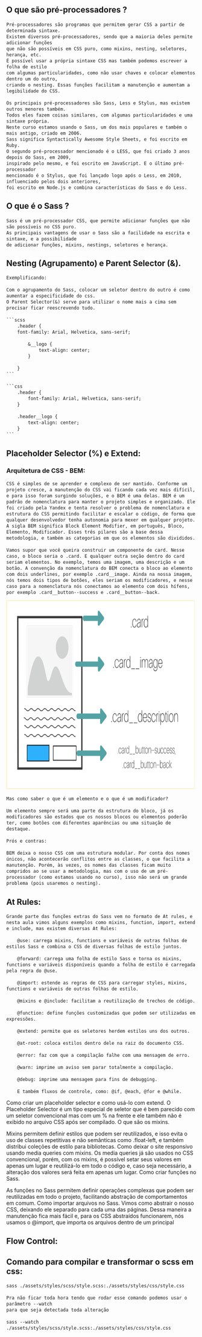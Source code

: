 ## O que são pré-processadores ?

    Pré-processadores são programas que permitem gerar CSS a partir de determinada sintaxe.
    Existem diversos pré-processadores, sendo que a maioria deles permite adicionar funções
    que não são possíveis em CSS puro, como mixins, nesting, seletores, herança, etc.
    É possível usar a própria sintaxe CSS mas também podemos escrever a folha de estilo
    com algumas particularidades, como não usar chaves e colocar elementos dentro um do outro,
    criando o nesting. Essas funções facilitam a manutenção e aumentam a legibilidade do CSS.

    Os principais pré-processadores são Sass, Less e Stylus, mas existem outros menores também.
    Todos eles fazem coisas similares, com algumas particularidades e uma sintaxe própria.
    Neste curso estamos usando o Sass, um dos mais populares e também o mais antigo, criado em 2006.
    Sass significa Syntactically Awesome Style Sheets, e foi escrito em Ruby.
    O segundo pré-processador mencionado é o LESS, que foi criado 3 anos depois do Sass, em 2009,
    inspirado pelo mesmo, e foi escrito em JavaScript. E o último pré-processador
    mencionado é o Stylus, que foi lançado logo após o Less, em 2010, influenciado pelos dois anteriores,
    foi escrito em Node.js e combina características do Sass e do Less.

## O que é o Sass ?

    Sass é um pré-processador CSS, que permite adicionar funções que não são possíveis no CSS puro.
    As principais vantagens de usar o Sass são a facilidade na escrita e sintaxe, e a possibilidade
    de adicionar funções, mixins, nestings, seletores e herança.

## Nesting (Agrupamento) e Parent Selector (&).

    Exemplificando:

    Com o agrupamento do Sass, colocar um seletor dentro do outro é como aumentar a especificidade do css.
    O Parent Selector(&) serve para utilizar o nome mais a cima sem precisar ficar reescrevendo tudo.

    ```scss
        .header {
        font-family: Arial, Helvetica, sans-serif;

            &__logo {
                text-align: center;
            }

        }
    ```

    ```css
        .header {
            font-family: Arial, Helvetica, sans-serif;
        }
                
        .header__logo {
            text-align: center;
        }
    ```

## Placeholder Selector (%) e Extend: 

### Arquitetura de CSS - BEM:

    CSS é simples de se aprender e complexo de ser mantido. Conforme um projeto cresce, a manutenção do CSS vai ficando cada vez mais difícil, e para isso foram surgindo soluções, e o BEM é uma delas. BEM é um padrão de nomenclatura para manter o projeto simples e organizado. Ele foi criado pela Yandex e tenta resolver o problema de nomenclatura e estrutura do CSS permitindo facilitar e escalar o código, de forma que qualquer desenvolvedor tenha autonomia para mexer em qualquer projeto. A sigla BEM significa Block Element Modifier, em português, Bloco, Elemento, Modificador. Esses três pilares são a base dessa metodologia, e também as categorias em que os elementos são divididos.

    Vamos supor que você queira construir um componente de card. Nesse caso, o bloco seria o .card. E qualquer outra seção dentro do card seriam elementos. No exemplo, temos uma imagem, uma descrição e um botão. A convenção da nomenclatura do BEM conecta o bloco ao elemento com dois underlines, por exemplo .card__image. Ainda na nossa imagem, nós temos dois tipos de botões, eles seriam os modificadores, e nesse caso para a nomenclatura nós conectamos ao elemento com dois hífens, por exemplo .card__button--success e .card__button--back.

<img src="./imgs/BEM-example.png" width="500px" height="500px" style="margin: auto; " /> 

    Mas como saber o que é um elemento e o que é um modificador?

    Um elemento sempre será uma parte da estrutura do bloco, já os modificadores são estados que os nossos blocos ou elementos poderão ter, como botões com diferentes aparências ou uma situação de destaque.

    Prós e contras:

    BEM deixa o nosso CSS com uma estrutura modular. Por conta dos nomes únicos, não acontecerão conflitos entre as classes, o que facilita a manutenção. Porém, às vezes, os nomes das classes ficam muito compridos ao se usar a metodologia, mas com o uso de um pré-processador (como estamos usando no curso), isso não será um grande problema (pois usaremos o nesting).

## At Rules:

    Grande parte das funções extras do Sass vem no formato de At rules, e nesta aula vimos alguns exemplos como mixins, function, import, extend e include, mas existem diversas At Rules:

        @use: carrega mixins, functions e variáveis de outras folhas de estilos Sass e combina o CSS de diversas folhas de estilo juntos.

        @forward: carrega uma folha de estilo Sass e torna os mixins, functions e variáveis disponíveis quando a folha de estilo é carregada pela regra do @use.

        @import: estende as regras de CSS para carregar styles, mixins, functions e variáveis de outras folhas de estilo.

        @mixins e @include: facilitam a reutilização de trechos de código.

        @function: define funções customizadas que podem ser utilizadas em expressões.

        @extend: permite que os seletores herdem estilos uns dos outros.

        @at-root: coloca estilos dentro dele na raiz do documento CSS.

        @error: faz com que a compilação falhe com uma mensagem de erro.

        @warn: imprime um aviso sem parar totalmente a compilação.

        @debug: imprime uma mensagem para fins de debugging.

        E também fluxos de controle, como: @if, @each, @for e @while.


Como criar um placeholder selector e como usá-lo com extend.
O Placeholder Selector é um tipo especial de seletor que é bem parecido com um seletor convencional mas com um % na frente e ele também não é exibido no arquivo CSS após ser compilado.
O que são os mixins.

Mixins permitem definir estilos que podem ser reutilizados, e isso evita o uso de classes repetitivas e não semânticas como .float-left, e também distribui coleções de estilo para bibliotecas.
Como deixar o site responsivo usando media queries com mixins.
Os media queries já são usados no CSS convencional, porém, com os mixins, é possível setar seus valores em apenas um lugar e reutilizá-lo em todo o código e, caso seja necessário, a alteração dos valores será feita em apenas um lugar.
Como criar funções no Sass.

As funções no Sass permitem definir operações complexas que podem ser reutilizadas em todo o projeto, facilitando abstração de comportamentos em comum.
Como importar arquivos no Sass.
Vimos como abstrair o nosso CSS, deixando ele separado para cada uma das páginas. Dessa maneira a manutenção fica mais fácil e, para os CSS abstraídos funcionarem, nós usamos o @import, que importa os arquivos dentro de um principal

## Flow Control:



## Comando para compilar e transformar o scss em css:

    sass ./assets/styles/scss/style.scss:./assets/styles/css/style.css

    Pra não ficar toda hora tendo que rodar esse comando podemos usar o parâmetro --watch
    para que seja detectada toda alteração

    sass --watch ./assets/styles/scss/style.scss:./assets/styles/css/style.css
